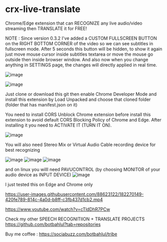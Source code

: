 # crx-live-translate
Chrome/Edge extension that can RECOGNIZE any live audio/video streaming then TRANSLATE it for FREE!

NOTE : Since version 0.3.2 I've added a CUSTOM FULLSCREEN BUTTON on the RIGHT BOTTOM CORNER of the video so we can see subtitles in fullscreen mode.
After 5 seconds this button will be hidden, to show it again just move mouse cursor inside subtitles textarea or move the mouse go outside then inside browser window.
And also now when you change anything in SETTINGS page, the changes will directly applied in real time.

![image](https://github.com/user-attachments/assets/8621d5e4-15f3-4ae8-9320-b448a95f1ea4)

![image](https://github.com/user-attachments/assets/c5a6cd28-5b6a-4060-b8b1-bc2ce94212cf)



Just clone or download this git then enable Chrome Developer Mode and install this extension by Load Unpacked and choose that cloned folder (folder that has manifest.json on it)

You need to install CORS Unblock Chrome extension before install this extension to avoid default CORS Blocking Policy of Chrome and Edge. After installing it you need to ACTIVATE IT (TURN IT ON).

![image](https://github.com/botbahlul/crx-live-translate/assets/88623122/059b5ce2-2c4f-4ebf-ad06-6916bbfa73dd)


You will also need Stereo Mix or Virtual Audio Cable recording device for best recognizing

![image](https://user-images.githubusercontent.com/88623122/199527559-e2609d8c-3479-420d-8c52-806fa56a21f4.png)
![image](https://user-images.githubusercontent.com/88623122/199528286-1ab77dc4-38a9-41f2-9b92-25db352a1ed2.png)
![image](https://user-images.githubusercontent.com/88623122/199528861-22541706-3bdf-427c-8c2f-44174b114e34.png)

and on linux you willl need PAVUCONTROL (by choosing MONITOR of your audio device as INPUT DEVICE)
![image](https://user-images.githubusercontent.com/88623122/199517907-76d61acb-3f07-49b6-8f2f-4b6a2b787eff.png)

I just tested this on Edge and Chrome only

https://user-images.githubusercontent.com/88623122/182270149-420fe789-814c-4a0d-b8ff-c3fb437d1cb2.mp4

https://www.youtube.com/watch?v=cTldDhR7PCw

Check my other SPEECH RECOGNITIION + TRANSLATE PROJECTS https://github.com/botbahlul?tab=repositories

Buy me coffee : https://sociabuzz.com/botbahlul/tribe
